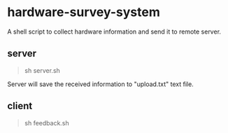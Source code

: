 # hardware-survey-system
A shell script to collect hardware information and send it to remote server.

## server
> sh server.sh

Server will save the received information to "upload.txt" text file.

## client
> sh feedback.sh
